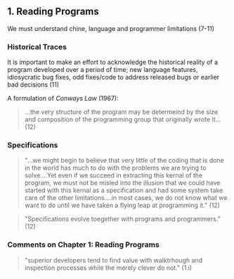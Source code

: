## 1. Reading Programs
We must understand chine, language and programmer limitations (7-11)

### Historical Traces
It is important to make an effort to acknowledge the historical reality of a program developed over a period of time; new language features, idiosycratic bug fixes, odd fixes/code to address released bugs or earlier bad decisions (11)

A formulation of _Conways Law_ (1967):

> ...the very structure of the program may be determeind by the size and composition of the programming group that originally wrote it... (12)

### Specifications
>"...we might begin to believe that very little of the coding that is done in the world has much to do with the problems we are trying to solve....Yet even if we succeed in extracting this kernal of the program, we must not be misled into the illusion that we could have started with this kernal as a specification and had some system take care of the other limitations....in most cases, we do not know what we want to do until we have taken a flying leap at programming it." (12)

>"Specifications evolve toegether with programs and programmers." (12)

### Comments on Chapter 1: Reading Programs
>"superior developers tend to find value with walktrhough and inspection processes while the merely clever do not." (1.i)